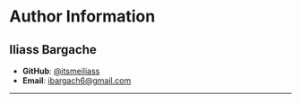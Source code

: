 # Author Information

## Iliass Bargache

- **GitHub**: [@itsmeiliass](https://github.com/itsmeiliass)
- **Email**: [ibargach6@gmail.com](mailto:ibargach6@gmail.com)

---

